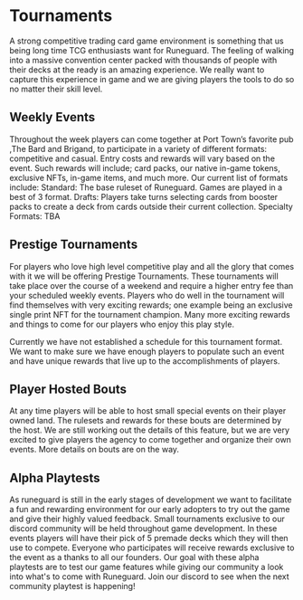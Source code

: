 # Tournaments

A strong competitive trading card game environment is something that us being long time TCG enthusiasts want for Runeguard. The feeling of walking into a massive convention center packed with thousands of people with their decks at the ready is an amazing experience. We really want to capture this experience in game and we are giving players the tools to do so no matter their skill level. 

## Weekly Events

Throughout the week players can come together at Port Town’s favorite pub ,The Bard and Brigand, to participate in a variety of different formats: competitive and casual. Entry costs and rewards will vary based on the event. Such rewards will include; card packs, our native in-game tokens, exclusive NFTs, in-game items, and much more. Our current list of formats include: 
Standard: The base ruleset of Runeguard. Games are played in a best of 3 format.
Drafts: Players take turns selecting cards from booster packs to create a deck from cards outside their current collection. 
Specialty Formats: TBA

## Prestige Tournaments

For players who love high level competitive play and all the glory that comes with it we will be offering Prestige Tournaments. These tournaments will take place over the course of a weekend and require a higher entry fee than your scheduled weekly events. Players who do well in the tournament will find themselves with very exciting rewards; one example being an exclusive single print NFT for the tournament champion. Many more exciting rewards and things to come for our players who enjoy this play style. 

Currently we have not established a schedule for this tournament format. We want to make sure we have enough players to populate such an event and have unique rewards that live up to the accomplishments of players.    

## Player Hosted Bouts

At any time players will be able to host small special events on their player owned land. The rulesets and rewards for these bouts are determined by the host. We are still working out the details of this feature, but we are very excited to give players the agency to come together and organize their own events. More details on bouts are on the way. 

## Alpha Playtests 

As runeguard is still in the early stages of development we want to facilitate a fun and rewarding environment for our early adopters to try out the game and give their highly valued feedback. Small tournaments exclusive to our discord community will be held throughout game development. In these events players will have their pick of 5 premade decks which they will then use to compete. Everyone who participates will receive rewards exclusive to the event as a thanks to all our founders. Our goal with these alpha playtests are to test our game features while giving our community a look into what's to come with Runeguard. Join our discord to see when the next community playtest is happening! 
